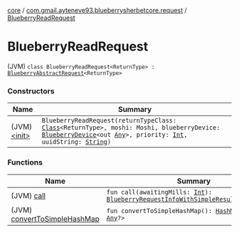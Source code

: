 [core](../../index.md) / [com.gmail.ayteneve93.blueberrysherbetcore.request](../index.md) / [BlueberryReadRequest](./index.md)

# BlueberryReadRequest

(JVM) `class BlueberryReadRequest<ReturnType> : `[`BlueberryAbstractRequest`](../-blueberry-abstract-request/index.md)`<ReturnType>`

### Constructors

| Name | Summary |
|---|---|
| (JVM) [&lt;init&gt;](-init-.md) | `BlueberryReadRequest(returnTypeClass: `[`Class`](https://docs.oracle.com/javase/6/docs/api/java/lang/Class.html)`<ReturnType>, moshi: Moshi, blueberryDevice: `[`BlueberryDevice`](../../com.gmail.ayteneve93.blueberrysherbetcore.device/-blueberry-device/index.md)`<out `[`Any`](https://kotlinlang.org/api/latest/jvm/stdlib/kotlin/-any/index.html)`>, priority: `[`Int`](https://kotlinlang.org/api/latest/jvm/stdlib/kotlin/-int/index.html)`, uuidString: `[`String`](https://kotlinlang.org/api/latest/jvm/stdlib/kotlin/-string/index.html)`)` |

### Functions

| Name | Summary |
|---|---|
| (JVM) [call](call.md) | `fun call(awaitingMills: `[`Int`](https://kotlinlang.org/api/latest/jvm/stdlib/kotlin/-int/index.html)`): `[`BlueberryRequestInfoWithSimpleResult`](../../com.gmail.ayteneve93.blueberrysherbetcore.request.info/-blueberry-request-info-with-simple-result/index.md)`<ReturnType>` |
| (JVM) [convertToSimpleHashMap](convert-to-simple-hash-map.md) | `fun convertToSimpleHashMap(): `[`HashMap`](https://docs.oracle.com/javase/6/docs/api/java/util/HashMap.html)`<`[`String`](https://kotlinlang.org/api/latest/jvm/stdlib/kotlin/-string/index.html)`, `[`Any`](https://kotlinlang.org/api/latest/jvm/stdlib/kotlin/-any/index.html)`?>` |
